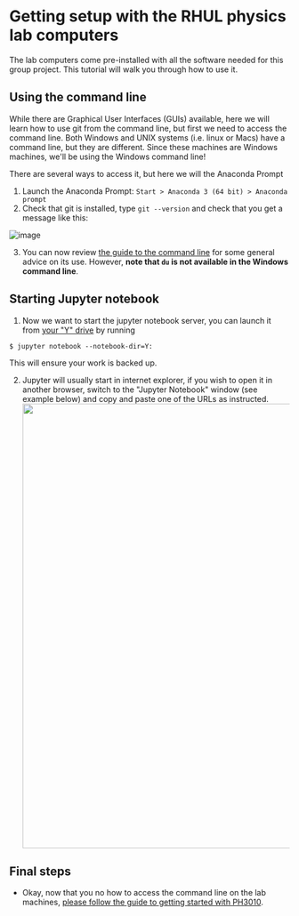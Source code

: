 # Getting setup with the RHUL physics lab computers

The lab computers come pre-installed with all the software needed for this group project. This tutorial will walk you through how to use it.

## Using the command line
While there are Graphical User Interfaces (GUIs) available, here we will learn how to use git from the command line, but first we need to access the command line.
Both Windows and UNIX systems (i.e. linux or Macs) have a command line, but they are different. Since these machines are Windows machines, we'll be using the Windows command line!

There are several ways to access it, but here we will the   Anaconda Prompt
1. Launch the Anaconda Prompt: `Start > Anaconda 3 (64 bit) > Anaconda prompt`
2. Check that git is installed, type `git --version` and check that you get a message like this:

  ![image](https://user-images.githubusercontent.com/1926734/198074651-74010cc8-392a-451a-a049-9291a279adbe.png)

3. You can now review [the guide to the command line](https://github.com/GregoryAshton/PH3010_advanced_python/blob/main/guides/using_the_command_line.md) for some general advice on its use. However, **note that `du` is not available in the Windows command line**. 

## Starting Jupyter notebook

1. Now we want to start the jupyter notebook server, you can launch it from [your "Y" drive](https://intranet.royalholloway.ac.uk/staff/it-services/it-essentials/network-drives.aspx) by running
```
$ jupyter notebook --notebook-dir=Y:
```
This will ensure your work is backed up. 

2. Jupyter will usually start in internet explorer, if you wish to open it in another browser, switch to the "Jupyter Notebook" window (see example below) and copy and paste one of the URLs as instructed.
   <img src="https://user-images.githubusercontent.com/1926734/198066167-e07caec8-5234-4198-9121-64d7729aa3f9.png" width="800" align="middle" />


## Final steps

* Okay, now that you no how to access the command line on the lab machines, [please follow the guide to getting started with PH3010](https://github.com/GregoryAshton/PH3010_advanced_python/blob/main/guides/PH3010_getting_started).

   
   

